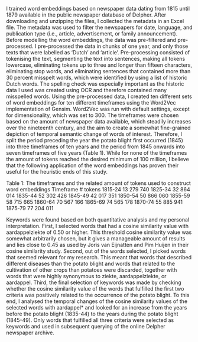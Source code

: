 I trained word embeddings based on newspaper data dating from 1815 until 1879 available in the public newspaper database of Delpher.  After downloading and unzipping the files, I collected the metadata in an Excel file. The metadata was used to filter the newspapers for date, language, and publication type (i.e., article, advertisement, or family announcement). Before modelling the word embeddings, the data was pre-filtered and pre-processed. I pre-processed the data in chunks of one year, and only those texts that were labelled as ‘Dutch’ and ‘article’. Pre-processing consisted of tokenising the text, segmenting the text into sentences, making all tokens lowercase, eliminating tokens up to three and longer than fifteen characters, eliminating stop words, and eliminating sentences that contained more than 30 percent misspelt words, which were identified by using a list of historic Dutch words.  The spelling check was especially important as the historic data I used was created using OCR and therefore contained many misspelled words. Using the pre-processed data, I created ten different sets of word embeddings for ten different timeframes using the Word2Vec implementation of Gensim.  Word2Vec was run with default settings, except for dimensionality, which was set to 300. The timeframes were chosen based on the amount of newspaper data available, which steadily increases over the nineteenth century, and the aim to create a somewhat fine-grained depiction of temporal semantic change of words of interest. Therefore, I split the period preceding the year the potato blight first occurred (1845) into three timeframes of ten years and the period from 1845 onwards into seven timeframes of five years (Table 1). While for none of the timeframes the amount of tokens reached the desired minimum of 100 million, I believe that the following application of the word embeddings has proven their useful for the heuristic ends of this study. 

Table 1: The timeframes and the related amount of tokens used to construct word embeddings
Timeframe	# tokens
1815-24	13 279 740
1825-34	32 864 014
1835-44	52 302 426
1845-49	42 017 351
1850-54	50 866 060
1855-59	58 715 665
1860-64	70 567 166
1865-69	74 565 178
1870-74	55 885 941
1875-79	77 204 011

Keywords were found based on both quantitative analysis and my personal interpretation. First, I selected words that had a cosine similarity value with aardappelziekte of 0.50 or higher. This threshold cosine similarity value was somewhat arbitrarily chosen, but it gives a manageable amount of results and lies close to 0.45 as used by Joris van Eijnatten and Pim Huijen in their cosine similarity study.   Second, out of the words selected, I picked words that seemed relevant for my research. This meant that words that described different diseases than the potato blight and words that related to the cultivation of other crops than potatoes were discarded, together with words that were highly synonymous to ziekte, aardappelziekte, or aardappel. Third, the final selection of keywords was made by checking whether the cosine similarity value of the words that fulfilled the first two criteria was positively related to the occurrence of the potato blight. To this end, I analysed the temporal changes of the cosine similarity values of the selected words with aardappel* and looked for an increase from the years before the potato blight (1835-44) to the years during the potato blight (1845-49). Only words that fulfilled all three criteria were selected as keywords and used in subsequent querying of the online Delpher newspaper archive. 
